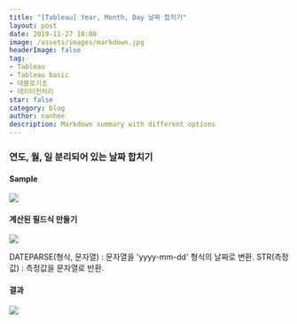 ```yaml
---
title: "[Tableau] Year, Month, Day 날짜 합치기"
layout: post
date: 2019-11-27 18:00
image: /assets/images/markdown.jpg
headerImage: false
tag:
- Tableau
- Tableau basic
- 태블로기초
- 데이터전처리
star: false
category: blog
author: nanhee
description: Markdown summary with different options
---
```


### 연도, 월, 일 분리되어 있는 날짜 합치기


#### Sample

![](https://github.com/nanheee/nanheee.github.io/blob/master/assets/basic/basic_yyyymmdd_before.png?raw=true)




#### 계산된 필드식 만들기

![](https://github.com/nanheee/nanheee.github.io/blob/master/assets/basic/basic_yyyymmdd_middle.png?raw=true)

<span class="evidence">DATEPARSE(형식, 문자열)</span> : 문자열을 'yyyy-mm-dd' 형식의 날짜로 변환.
<span class="evidence">STR(측정값)</span> : 측정값을 문자열로 반환.


#### 결과
![](https://github.com/nanheee/nanheee.github.io/blob/master/assets/basic/basic_yyyymmdd_after.png?raw=true)
